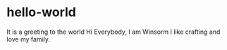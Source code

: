 # hello-world
It is a greeting to the world
Hi Everybody,
I am Winsorm I like crafting and love my family.
